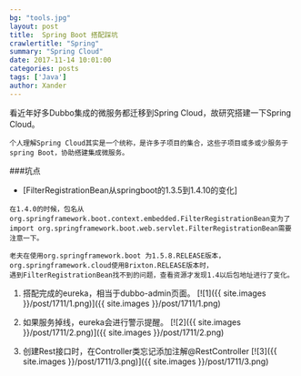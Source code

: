 ```yaml
---
bg: "tools.jpg"
layout: post
title:  Spring Boot 搭配踩坑
crawlertitle: "Spring"
summary: "Spring Cloud"
date: 2017-11-14 10:01:00
categories: posts
tags: ['Java']
author: Xander
---
```


看近年好多Dubbo集成的微服务都迁移到Spring Cloud，故研究搭建一下Spring Cloud。

```text
个人理解Spring Cloud其实是一个统称，是许多子项目的集合，这些子项目或多或少服务于spring Boot，协助搭建集成微服务。 
```

###坑点

* [FilterRegistrationBean从springboot的1.3.5到1.4.10的变化] 

```text
在1.4.0的时候，包名从org.springframework.boot.context.embedded.FilterRegistrationBean变为了
import org.springframework.boot.web.servlet.FilterRegistrationBean需要注意一下。

老夫在使用org.springframework.boot 为1.5.8.RELEASE版本，org.springframework.cloud使用Brixton.RELEASE版本时，
遇到FilterRegistrationBean找不到的问题，查看资源才发现1.4以后包地址进行了变化。
```

1. 搭配完成的eureka，相当于dubbo-admin页面。
[![1]({{ site.images }}/post/1711/1.png)]({{ site.images }}/post/1711/1.png)

2. 如果服务掉线，eureka会进行警示提醒。
[![2]({{ site.images }}/post/1711/2.png)]({{ site.images }}/post/1711/2.png)

3. 创建Rest接口时，在Controller类忘记添加注解@RestController
[![3]({{ site.images }}/post/1711/3.png)]({{ site.images }}/post/1711/3.png)










